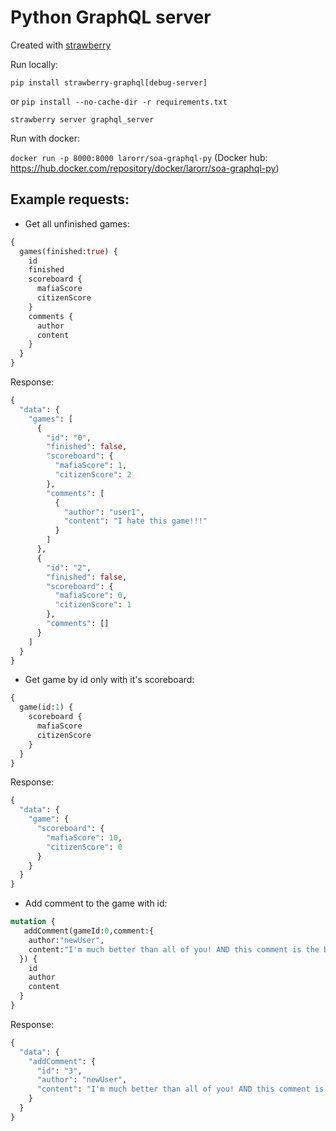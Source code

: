 # Python GraphQL server
Created with [strawberry](https://github.com/strawberry-graphql/strawberry)

Run locally:

`pip install strawberry-graphql[debug-server]` 

or `pip install --no-cache-dir -r requirements.txt`

`strawberry server graphql_server`

Run with docker:
 
 `docker run -p 8000:8000 larorr/soa-graphql-py`
 (Docker hub: https://hub.docker.com/repository/docker/larorr/soa-graphql-py)

## Example requests:
+ Get all unfinished games:
```graphql
{
  games(finished:true) {
    id
    finished
    scoreboard {
      mafiaScore
      citizenScore
    }
    comments {
      author
      content
    }
  }
}
```

Response:
```graphql
{
  "data": {
    "games": [
      {
        "id": "0",
        "finished": false,
        "scoreboard": {
          "mafiaScore": 1,
          "citizenScore": 2
        },
        "comments": [
          {
            "author": "user1",
            "content": "I hate this game!!!"
          }
        ]
      },
      {
        "id": "2",
        "finished": false,
        "scoreboard": {
          "mafiaScore": 0,
          "citizenScore": 1
        },
        "comments": []
      }
    ]
  }
}
```

+ Get game by id only with it's scoreboard:
```graphql
{
  game(id:1) {
    scoreboard {
      mafiaScore
      citizenScore
    }
  }
}
```
Response:
```graphql
{
  "data": {
    "game": {
      "scoreboard": {
        "mafiaScore": 10,
        "citizenScore": 0
      }
    }
  }
}
```

+ Add comment to the game with id:
```graphql
mutation {
   addComment(gameId:0,comment:{
    author:"newUser",
    content:"I'm much better than all of you! AND this comment is the best!",
  }) {
    id
    author
    content
  }
}
```
Response:
```graphql
{
  "data": {
    "addComment": {
      "id": "3",
      "author": "newUser",
      "content": "I'm much better than all of you! AND this comment is the best!"
    }
  }
}
```
